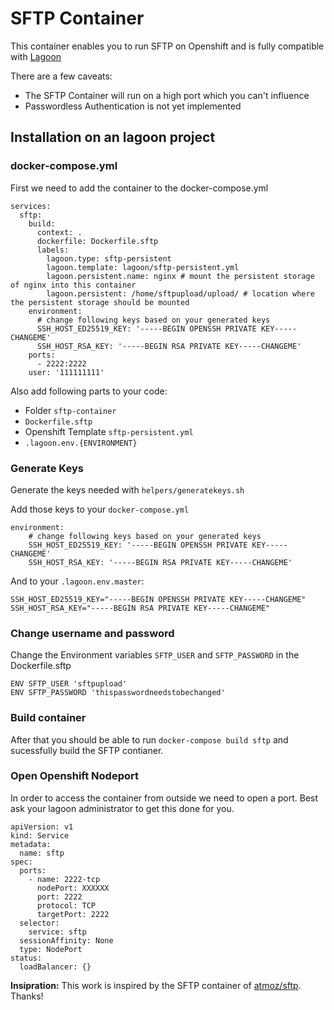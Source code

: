 # SFTP Container
This container enables you to run SFTP on Openshift and is fully compatible with [Lagoon](http://github.com/amazeeio/lagoon)

There are a few caveats:
  - The SFTP Container will run on a high port which you can't influence
  - Passwordless Authentication is not yet implemented

## Installation on an lagoon project

### docker-compose.yml
First we need to add the container to the docker-compose.yml

```
services:
  sftp:
    build:
      context: .
      dockerfile: Dockerfile.sftp
      labels:
        lagoon.type: sftp-persistent
        lagoon.template: lagoon/sftp-persistent.yml
        lagoon.persistent.name: nginx # mount the persistent storage of nginx into this container
        lagoon.persistent: /home/sftpupload/upload/ # location where the persistent storage should be mounted
    environment:
      # change following keys based on your generated keys
      SSH_HOST_ED25519_KEY: '-----BEGIN OPENSSH PRIVATE KEY-----CHANGEME'
      SSH_HOST_RSA_KEY: '-----BEGIN RSA PRIVATE KEY-----CHANGEME'
    ports:
      - 2222:2222
    user: '111111111'
```

Also add following parts to your code:
- Folder `sftp-container`
- `Dockerfile.sftp`
- Openshift Template `sftp-persistent.yml`
- `.lagoon.env.{ENVIRONMENT}`

### Generate Keys

Generate the keys needed with `helpers/generatekeys.sh`

Add those keys to your `docker-compose.yml`

```
environment:
    # change following keys based on your generated keys
    SSH_HOST_ED25519_KEY: '-----BEGIN OPENSSH PRIVATE KEY-----CHANGEME'
    SSH_HOST_RSA_KEY: '-----BEGIN RSA PRIVATE KEY-----CHANGEME'
```

And to your `.lagoon.env.master`:

```
SSH_HOST_ED25519_KEY="-----BEGIN OPENSSH PRIVATE KEY-----CHANGEME"
SSH_HOST_RSA_KEY="-----BEGIN RSA PRIVATE KEY-----CHANGEME"
```

### Change username and password

Change the Environment variables `SFTP_USER` and `SFTP_PASSWORD` in the Dockerfile.sftp
```
ENV SFTP_USER 'sftpupload'
ENV SFTP_PASSWORD 'thispasswordneedstobechanged'
```


### Build container
After that you should be able to run `docker-compose build sftp` and sucessfully build the SFTP contianer.

### Open Openshift Nodeport
In order to access the container from outside we need to open a port. Best ask your lagoon administrator to get this done for you.

```
apiVersion: v1
kind: Service
metadata:
  name: sftp
spec:
  ports:
    - name: 2222-tcp
      nodePort: XXXXXX
      port: 2222
      protocol: TCP
      targetPort: 2222
  selector:
    service: sftp
  sessionAffinity: None
  type: NodePort
status:
  loadBalancer: {}
```

**Insipration:** This work is inspired by the SFTP container of [atmoz/sftp](https://github.com/atmoz/sftp/). Thanks!


